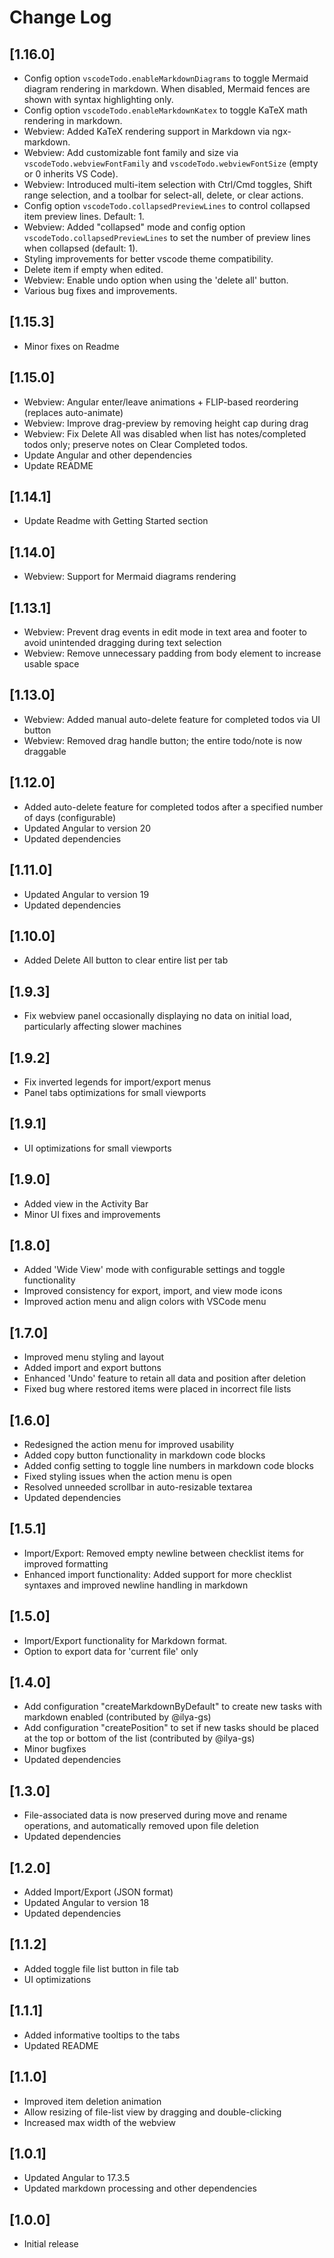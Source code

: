 # Change Log

##  [1.16.0]

- Config option `vscodeTodo.enableMarkdownDiagrams` to toggle Mermaid diagram rendering in markdown. When disabled, Mermaid fences are shown with syntax highlighting only.
- Config option `vscodeTodo.enableMarkdownKatex` to toggle KaTeX math rendering in markdown.
- Webview: Added KaTeX rendering support in Markdown via ngx-markdown.
- Webview: Add customizable font family and size via `vscodeTodo.webviewFontFamily` and `vscodeTodo.webviewFontSize` (empty or 0 inherits VS Code).
- Webview: Introduced multi-item selection with Ctrl/Cmd toggles, Shift range selection, and a toolbar for select-all, delete, or clear actions.
- Config option `vscodeTodo.collapsedPreviewLines` to control collapsed item preview lines. Default: 1.
- Webview: Added "collapsed" mode and config option `vscodeTodo.collapsedPreviewLines` to set the number of preview lines when collapsed (default: 1).
- Styling improvements for better vscode theme compatibility.
- Delete item if empty when edited.
- Webview: Enable undo option when using the 'delete all' button.
- Various bug fixes and improvements.

##  [1.15.3]

- Minor fixes on Readme

## [1.15.0]

- Webview: Angular enter/leave animations + FLIP-based reordering (replaces auto-animate)
- Webview: Improve drag-preview by removing height cap during drag
- Webview: Fix Delete All was disabled when list has notes/completed todos only; preserve notes on Clear Completed todos.
- Update Angular and other dependencies
- Update README

## [1.14.1]

- Update Readme with Getting Started section

## [1.14.0]

- Webview: Support for Mermaid diagrams rendering

## [1.13.1]

- Webview: Prevent drag events in edit mode in text area and footer to avoid unintended dragging during text selection
- Webview: Remove unnecessary padding from body element to increase usable space

## [1.13.0]

- Webview: Added manual auto-delete feature for completed todos via UI button
- Webview: Removed drag handle button; the entire todo/note is now draggable

## [1.12.0]

- Added auto-delete feature for completed todos after a specified number of days (configurable)
- Updated Angular to version 20
- Updated dependencies

## [1.11.0]

- Updated Angular to version 19
- Updated dependencies

## [1.10.0]

- Added Delete All button to clear entire list per tab

## [1.9.3]

- Fix webview panel occasionally displaying no data on initial load, particularly affecting slower machines

## [1.9.2]

- Fix inverted legends for import/export menus
- Panel tabs optimizations for small viewports

## [1.9.1]

- UI optimizations for small viewports

## [1.9.0]

- Added view in the Activity Bar
- Minor UI fixes and improvements

## [1.8.0]

- Added 'Wide View' mode with configurable settings and toggle functionality
- Improved consistency for export, import, and view mode icons
- Improved action menu and align colors with VSCode menu

## [1.7.0]

- Improved menu styling and layout
- Added import and export buttons
- Enhanced 'Undo' feature to retain all data and position after deletion
- Fixed bug where restored items were placed in incorrect file lists

## [1.6.0]

- Redesigned the action menu for improved usability
- Added copy button functionality in markdown code blocks
- Added config setting to toggle line numbers in markdown code blocks
- Fixed styling issues when the action menu is open
- Resolved unneeded scrollbar in auto-resizable textarea
- Updated dependencies

## [1.5.1]

- Import/Export: Removed empty newline between checklist items for improved formatting
- Enhanced import functionality: Added support for more checklist syntaxes and improved newline handling in markdown

## [1.5.0]

- Import/Export functionality for Markdown format.
- Option to export data for 'current file' only

## [1.4.0]

- Add configuration "createMarkdownByDefault" to create new tasks with markdown enabled (contributed by @ilya-gs)
- Add configuration "createPosition" to set if new tasks should be placed at the top or bottom of the list (contributed by @ilya-gs)
- Minor bugfixes
- Updated dependencies

## [1.3.0]

- File-associated data is now preserved during move and rename operations, and automatically removed upon file deletion
- Updated dependencies

## [1.2.0]

- Added Import/Export (JSON format)
- Updated Angular to version 18
- Updated dependencies

## [1.1.2]

- Added toggle file list button in file tab
- UI optimizations

## [1.1.1]

- Added informative tooltips to the tabs
- Updated README

## [1.1.0]

- Improved item deletion animation
- Allow resizing of file-list view by dragging and double-clicking
- Increased max width of the webview

## [1.0.1]

- Updated Angular to 17.3.5
- Updated markdown processing and other dependencies

## [1.0.0]

- Initial release
